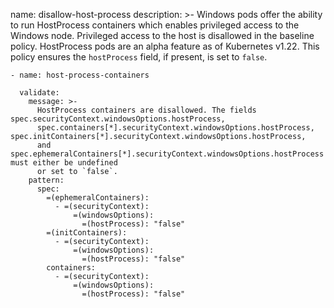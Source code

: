 
  name: disallow-host-process
 description: >-
      Windows pods offer the ability to run HostProcess containers which enables privileged
      access to the Windows node. Privileged access to the host is disallowed in the baseline
      policy. HostProcess pods are an alpha feature as of Kubernetes v1.22. This policy ensures
      the `hostProcess` field, if present, is set to `false`.

    - name: host-process-containers
   
      validate:
        message: >-
          HostProcess containers are disallowed. The fields spec.securityContext.windowsOptions.hostProcess,
          spec.containers[*].securityContext.windowsOptions.hostProcess, spec.initContainers[*].securityContext.windowsOptions.hostProcess,
          and spec.ephemeralContainers[*].securityContext.windowsOptions.hostProcess must either be undefined
          or set to `false`.
        pattern:
          spec:
            =(ephemeralContainers):
              - =(securityContext):
                  =(windowsOptions):
                    =(hostProcess): "false"
            =(initContainers):
              - =(securityContext):
                  =(windowsOptions):
                    =(hostProcess): "false"
            containers:
              - =(securityContext):
                  =(windowsOptions):
                    =(hostProcess): "false"